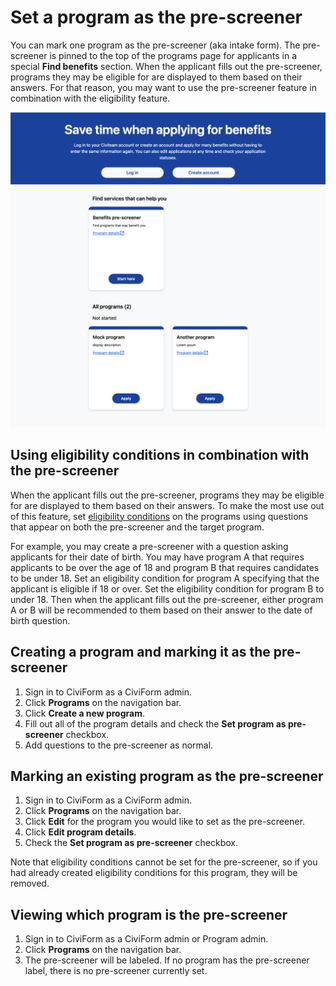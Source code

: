 # Set a program as the pre-screener

You can mark one program as the pre-screener (aka intake form). The pre-screener is pinned to the top of the programs page for applicants in a special **Find benefits** section. When the applicant fills out the pre-screener, programs they may be eligible for are displayed to them based on their answers. For that reason, you may want to use the pre-screener feature in combination with the eligibility feature.

![](../../.gitbook/assets/find-benefits.png)

## Using eligibility conditions in combination with the pre-screener

When the applicant fills out the pre-screener, programs they may be eligible for are displayed to them based on their answers. To make the most use out of this feature, set [eligibility conditions](https://docs.civiform.us/user-manual/civiform-admin-guide/manage-eligibility) on the programs using questions that appear on both the pre-screener and the target program.

For example, you may create a pre-screener with a question asking applicants for their date of birth. You may have program A that requires applicants to be over the age of 18 and program B that requires candidates to be under 18. Set an eligibility condition for program A specifying that the applicant is eligible if 18 or over. Set the eligibility condition for program B to under 18. Then when the applicant fills out the pre-screener, either program A or B will be recommended to them based on their answer to the date of birth question.

## Creating a program and marking it as the pre-screener

1. Sign in to CiviForm as a CiviForm admin.
1. Click **Programs** on the navigation bar.
1. Click **Create a new program**.
1. Fill out all of the program details and check the **Set program as pre-screener** checkbox.
1. Add questions to the pre-screener as normal.

## Marking an existing program as the pre-screener

1. Sign in to CiviForm as a CiviForm admin.
1. Click **Programs** on the navigation bar.
1. Click **Edit** for the program you would like to set as the pre-screener.
1. Click **Edit program details**.
1. Check the **Set program as pre-screener** checkbox.

Note that eligibility conditions cannot be set for the pre-screener, so if you had already created eligibility conditions for this program, they will be removed.

## Viewing which program is the pre-screener

1. Sign in to CiviForm as a CiviForm admin or Program admin.
1. Click **Programs** on the navigation bar.
1. The pre-screener will be labeled. If no program has the pre-screener label, there is no pre-screener currently set.

